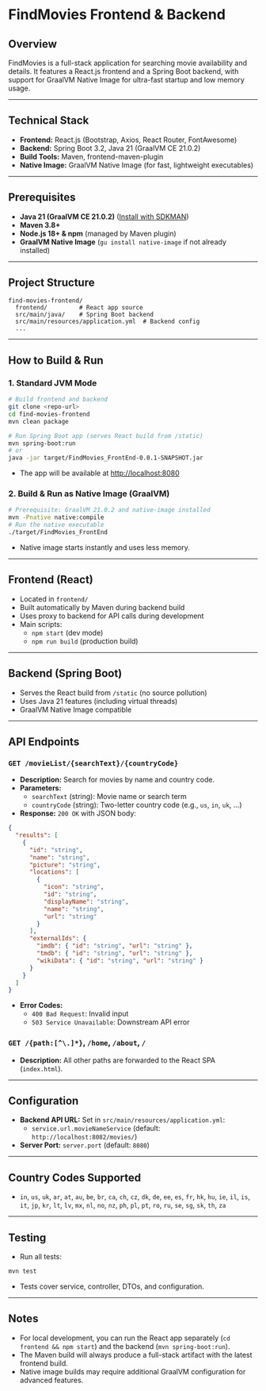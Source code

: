 # FindMovies Frontend & Backend

## Overview
FindMovies is a full-stack application for searching movie availability and details. It features a React.js frontend and a Spring Boot backend, with support for GraalVM Native Image for ultra-fast startup and low memory usage.

---

## Technical Stack
- **Frontend:** React.js (Bootstrap, Axios, React Router, FontAwesome)
- **Backend:** Spring Boot 3.2, Java 21 (GraalVM CE 21.0.2)
- **Build Tools:** Maven, frontend-maven-plugin
- **Native Image:** GraalVM Native Image (for fast, lightweight executables)

---

## Prerequisites
- **Java 21 (GraalVM CE 21.0.2)** ([Install with SDKMAN](https://sdkman.io/))
- **Maven 3.8+**
- **Node.js 18+ & npm** (managed by Maven plugin)
- **GraalVM Native Image** (`gu install native-image` if not already installed)

---

## Project Structure
```
find-movies-frontend/
  frontend/         # React app source
  src/main/java/    # Spring Boot backend
  src/main/resources/application.yml  # Backend config
  ...
```

---

## How to Build & Run

### 1. **Standard JVM Mode**
```sh
# Build frontend and backend
git clone <repo-url>
cd find-movies-frontend
mvn clean package

# Run Spring Boot app (serves React build from /static)
mvn spring-boot:run
# or
java -jar target/FindMovies_FrontEnd-0.0.1-SNAPSHOT.jar
```
- The app will be available at [http://localhost:8080](http://localhost:8080)

### 2. **Build & Run as Native Image (GraalVM)**
```sh
# Prerequisite: GraalVM 21.0.2 and native-image installed
mvn -Pnative native:compile
# Run the native executable
./target/FindMovies_FrontEnd
```
- Native image starts instantly and uses less memory.

---

## Frontend (React)
- Located in `frontend/`
- Built automatically by Maven during backend build
- Uses proxy to backend for API calls during development
- Main scripts:
  - `npm start` (dev mode)
  - `npm run build` (production build)

---

## Backend (Spring Boot)
- Serves the React build from `/static` (no source pollution)
- Uses Java 21 features (including virtual threads)
- GraalVM Native Image compatible

---

## API Endpoints

### `GET /movieList/{searchText}/{countryCode}`
- **Description:** Search for movies by name and country code.
- **Parameters:**
  - `searchText` (string): Movie name or search term
  - `countryCode` (string): Two-letter country code (e.g., `us`, `in`, `uk`, ...)
- **Response:** `200 OK` with JSON body:
```json
{
  "results": [
    {
      "id": "string",
      "name": "string",
      "picture": "string",
      "locations": [
        {
          "icon": "string",
          "id": "string",
          "displayName": "string",
          "name": "string",
          "url": "string"
        }
      ],
      "externalIds": {
        "imdb": { "id": "string", "url": "string" },
        "tmdb": { "id": "string", "url": "string" },
        "wikiData": { "id": "string", "url": "string" }
      }
    }
  ]
}
```
- **Error Codes:**
  - `400 Bad Request`: Invalid input
  - `503 Service Unavailable`: Downstream API error

### `GET /{path:[^\.]*}`, `/home`, `/about`, `/`
- **Description:** All other paths are forwarded to the React SPA (`index.html`).

---

## Configuration
- **Backend API URL:** Set in `src/main/resources/application.yml`:
  - `service.url.movieNameService` (default: `http://localhost:8082/movies/`)
- **Server Port:** `server.port` (default: `8080`)

---

## Country Codes Supported
- `in`, `us`, `uk`, `ar`, `at`, `au`, `be`, `br`, `ca`, `ch`, `cz`, `dk`, `de`, `ee`, `es`, `fr`, `hk`, `hu`, `ie`, `il`, `is`, `it`, `jp`, `kr`, `lt`, `lv`, `mx`, `nl`, `no`, `nz`, `ph`, `pl`, `pt`, `ro`, `ru`, `se`, `sg`, `sk`, `th`, `za`

---

## Testing
- Run all tests:
```sh
mvn test
```
- Tests cover service, controller, DTOs, and configuration.

---

## Notes
- For local development, you can run the React app separately (`cd frontend && npm start`) and the backend (`mvn spring-boot:run`).
- The Maven build will always produce a full-stack artifact with the latest frontend build.
- Native image builds may require additional GraalVM configuration for advanced features.
